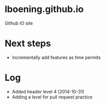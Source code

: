 lboening.github.io
==================

Github IO site

Next steps
==================
* Incrementally add features as time permits

Log
==================
* Added header level 4 (2014-10-31)
* Adding a level for pull request practice
